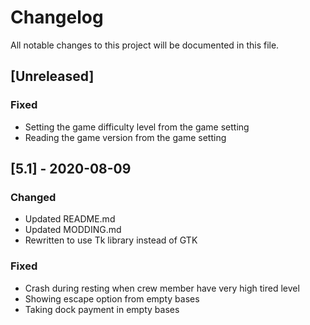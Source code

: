 # Changelog
All notable changes to this project will be documented in this file.

## [Unreleased]

### Fixed
- Setting the game difficulty level from the game setting
- Reading the game version from the game setting

## [5.1] - 2020-08-09

### Changed
- Updated README.md
- Updated MODDING.md
- Rewritten to use Tk library instead of GTK

### Fixed
- Crash during resting when crew member have very high tired level
- Showing escape option from empty bases
- Taking dock payment in empty bases

